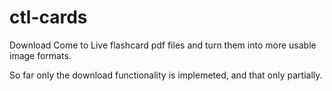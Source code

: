 # ctl-cards
Download Come to Live flashcard pdf files and turn them into more usable image formats.

So far only the download functionality is implemeted, and that only partially.
